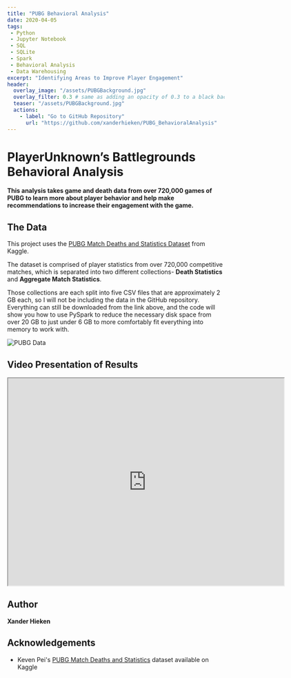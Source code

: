 ```yaml
---
title: "PUBG Behavioral Analysis"
date: 2020-04-05
tags:
 - Python
 - Jupyter Notebook
 - SQL
 - SQLite
 - Spark
 - Behavioral Analysis
 - Data Warehousing
excerpt: "Identifying Areas to Improve Player Engagement"
header:
  overlay_image: "/assets/PUBGBackground.jpg"
  overlay_filter: 0.3 # same as adding an opacity of 0.3 to a black background
  teaser: "/assets/PUBGBackground.jpg"
  actions:
    - label: "Go to GitHub Repository"
      url: "https://github.com/xanderhieken/PUBG_BehavioralAnalysis"
---
```


# PlayerUnknown’s Battlegrounds Behavioral Analysis
**This analysis takes game and death data from over 720,000 games of PUBG to learn more about player behavior and help make recommendations to increase their engagement with the game.**

## The Data
This project uses the [PUBG Match Deaths and Statistics Dataset](https://www.kaggle.com/skihikingkevin/pubg-match-deaths) from Kaggle.

The dataset is comprised of player statistics from over 720,000 competitive matches, which is separated into two different collections- **Death Statistics** and **Aggregate Match Statistics**. 

Those collections are each split into five CSV files that are approximately 2 GB each, so I will not be including the data in the GitHub repository. Everything can still be downloaded from the link above, and the code will show you how to use PySpark to reduce the necessary disk space from over 20 GB to just under 6 GB to more comfortably fit everything into memory to work with.

![PUBG Data](https://xanderhieken.github.io/assets/PUBGdata.png)

## Video Presentation of Results
<iframe src="https://drive.google.com/file/d/1Essld83pqs3WCZJet2ll8RcMQaoBNdpF/preview" width="640" height="480"></iframe>

## Author
**Xander Hieken**

## Acknowledgements
* Keven Pei's [PUBG Match Deaths and Statistics](https://www.kaggle.com/skihikingkevin/pubg-match-deaths) dataset available on Kaggle
